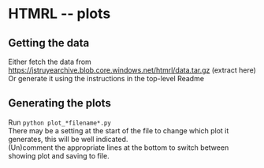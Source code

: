 # HTMRL -- plots

## Getting the data
Either fetch the data from https://jstruyearchive.blob.core.windows.net/htmrl/data.tar.gz (extract here)
Or generate it using the instructions in the top-level Readme

## Generating the plots
Run `python plot_*filename*.py`  
There may be a setting at the start of the file to change which plot it generates, this will be well indicated.  
(Un)comment the appropriate lines at the bottom to switch between showing plot and saving to file.
